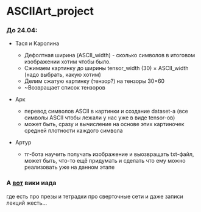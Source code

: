 # ASCIIArt_project
### До 24.04:
   * Тася и Каролина
      * Дефолтная ширина (ASCII_width) - сколько символов в итоговом изображении хотим чтобы было.
      * Сжимаем картинку до ширины tensor_width (30) × ASCII_width (надо выбрать, какую хотим)
      * Делим сжатую картинку (тензор?) на тензоры 30×60
      * ~Возвращает список тензоров

   * Арк
      * перевод символов ASCII в картинки и создание dataset-а (все символы ASCII чтобы лежали у нас уже в виде tensor-ов)
      * может быть, сразу и вычисление на основе этих картиночек средней плотности каждого символа
   * Артур
      * тг-бота научить получать изображение и выозвращать txt-файл, может быть, что-то ещё придумать и сделать что ему можно реализовать уже на данном этапе

### А [вот](http://wiki.cs.hse.ru/%D0%9E%D1%81%D0%BD%D0%BE%D0%B2%D1%8B_%D0%B3%D0%BB%D1%83%D0%B1%D0%B8%D0%BD%D0%BD%D0%BE%D0%B3%D0%BE_%D0%BE%D0%B1%D1%83%D1%87%D0%B5%D0%BD%D0%B8%D1%8F) вики иада
где есть про презы и тетрадки про сверточные сети и даже записи лекций жесть...
